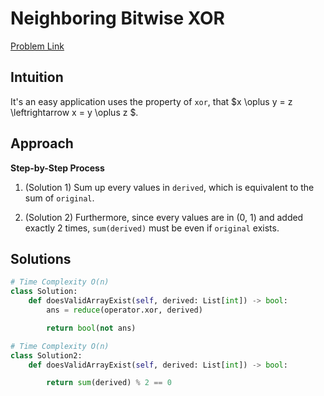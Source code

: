 **Neighboring Bitwise XOR**
=
[Problem Link](https://leetcode.com/problems/neighboring-bitwise-xor/description)

## Intuition
It's an easy application uses the property of `xor`, that $x \oplus y = z \leftrightarrow x = y \oplus z $.

## Approach
**Step-by-Step Process**

1. (Solution 1) Sum up every values in `derived`, which is equivalent to the sum of `original`.

2. (Solution 2) Furthermore, since every values are in (0, 1) and added exactly 2 times, `sum(derived)` must be even if `original` exists.
  
## Solutions
```python
# Time Complexity O(n)
class Solution:
    def doesValidArrayExist(self, derived: List[int]) -> bool:
        ans = reduce(operator.xor, derived)

        return bool(not ans)

# Time Complexity O(n)
class Solution2:
    def doesValidArrayExist(self, derived: List[int]) -> bool:

        return sum(derived) % 2 == 0
```
